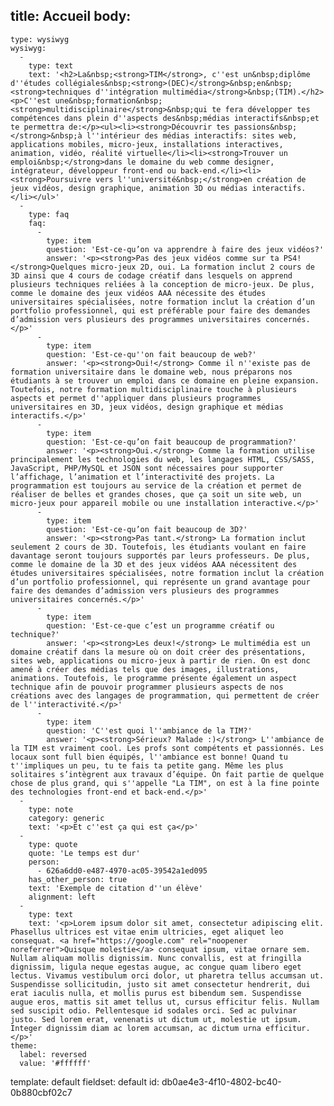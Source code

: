 title: Accueil
body:
  -
    type: wysiwyg
    wysiwyg:
      -
        type: text
        text: '<h2>La&nbsp;<strong>TIM</strong>, c''est un&nbsp;diplôme d''études collégiales&nbsp;<strong>(DEC)</strong>&nbsp;en&nbsp;<strong>techniques d''intégration multimédia</strong>&nbsp;(TIM).</h2><p>C''est une&nbsp;formation&nbsp;<strong>multidisciplinaire</strong>&nbsp;qui te fera développer tes compétences dans plein d''aspects des&nbsp;médias interactifs&nbsp;et te permettra de:</p><ul><li><strong>Découvrir tes passions&nbsp;</strong>&nbsp;à l''intérieur des médias interactifs: sites web, applications mobiles, micro-jeux, installations interactives, animation, vidéo, réalité virtuelle</li><li><strong>Trouver un emploi&nbsp;</strong>dans le domaine du web comme designer, intégrateur, développeur front-end ou back-end.</li><li><strong>Poursuivre vers l''université&nbsp;</strong>en création de jeux vidéos, design graphique, animation 3D ou médias interactifs.</li></ul>'
      -
        type: faq
        faq:
          -
            type: item
            question: 'Est-ce-qu’on va apprendre à faire des jeux vidéos?'
            answer: '<p><strong>Pas des jeux vidéos comme sur ta PS4! </strong>Quelques micro-jeux 2D, oui. La formation inclut 2 cours de 3D ainsi que 4 cours de codage créatif dans lesquels on apprend plusieurs techniques reliées à la conception de micro-jeux. De plus, comme le domaine des jeux vidéos AAA nécessite des études universitaires spécialisées, notre formation inclut la création d’un portfolio professionnel, qui est préférable pour faire des demandes d’admission vers plusieurs des programmes universitaires concernés.</p>'
          -
            type: item
            question: 'Est-ce-qu''on fait beaucoup de web?'
            answer: '<p><strong>Oui!</strong> Comme il n''existe pas de formation universitaire dans le domaine web, nous préparons nos étudiants à se trouver un emploi dans ce domaine en pleine expansion. Toutefois, notre formation multidisciplinaire touche à plusieurs aspects et permet d''appliquer dans plusieurs programmes universitaires en 3D, jeux vidéos, design graphique et médias interactifs.</p>'
          -
            type: item
            question: 'Est-ce-qu’on fait beaucoup de programmation?'
            answer: '<p><strong>Oui.</strong> Comme la formation utilise principalement les technologies du web, les langages HTML, CSS/SASS, JavaScript, PHP/MySQL et JSON sont nécessaires pour supporter l’affichage, l’animation et l’interactivité des projets. La programmation est toujours au service de la création et permet de réaliser de belles et grandes choses, que ça soit un site web, un micro-jeux pour appareil mobile ou une installation interactive.</p>'
          -
            type: item
            question: 'Est-ce-qu’on fait beaucoup de 3D?'
            answer: '<p><strong>Pas tant.</strong> La formation inclut seulement 2 cours de 3D. Toutefois, les étudiants voulant en faire davantage seront toujours supportés par leurs professeurs. De plus, comme le domaine de la 3D et des jeux vidéos AAA nécessitent des études universitaires spécialisées, notre formation inclut la création d’un portfolio professionnel, qui représente un grand avantage pour faire des demandes d’admission vers plusieurs des programmes universitaires concernés.</p>'
          -
            type: item
            question: 'Est-ce-que c’est un programme créatif ou technique?'
            answer: '<p><strong>Les deux!</strong> Le multimédia est un domaine créatif dans la mesure où on doit créer des présentations, sites web, applications ou micro-jeux à partir de rien. On est donc amené à créer des médias tels que des images, illustrations, animations. Toutefois, le programme présente également un aspect technique afin de pouvoir programmer plusieurs aspects de nos créations avec des langages de programmation, qui permettent de créer de l''interactivité.</p>'
          -
            type: item
            question: 'C''est quoi l''ambiance de la TIM?'
            answer: '<p><strong>Sérieux? Malade :)</strong> L''ambiance de la TIM est vraiment cool. Les profs sont compétents et passionnés. Les locaux sont full bien équipés, l''ambiance est bonne! Quand tu t''impliques un peu, tu te fais ta petite gang. Même les plus solitaires s’intègrent aux travaux d’équipe. On fait partie de quelque chose de plus grand, qui s''appelle "La TIM", on est à la fine pointe des technologies front-end et back-end.</p>'
      -
        type: note
        category: generic
        text: '<p>Et c''est ça qui est ça</p>'
      -
        type: quote
        quote: 'Le temps est dur'
        person:
          - 626a6dd0-e487-4970-ac05-39542a1ed095
        has_other_person: true
        text: 'Exemple de citation d''un élève'
        alignment: left
      -
        type: text
        text: '<p>Lorem ipsum dolor sit amet, consectetur adipiscing elit. Phasellus ultrices est vitae enim ultricies, eget aliquet leo consequat. <a href="https://google.com" rel="noopener noreferrer">Quisque molestie</a> consequat ipsum, vitae ornare sem. Nullam aliquam mollis dignissim. Nunc convallis, est at fringilla dignissim, ligula neque egestas augue, ac congue quam libero eget lectus. Vivamus vestibulum orci dolor, ut pharetra tellus accumsan ut. Suspendisse sollicitudin, justo sit amet consectetur hendrerit, dui erat iaculis nulla, et mollis purus est bibendum sem. Suspendisse augue eros, mattis sit amet tellus ut, cursus efficitur felis. Nullam sed suscipit odio. Pellentesque id sodales orci. Sed ac pulvinar justo. Sed lorem erat, venenatis ut dictum ut, molestie ut ipsum. Integer dignissim diam ac lorem accumsan, ac dictum urna efficitur.</p>'
    theme:
      label: reversed
      value: '#ffffff'
template: default
fieldset: default
id: db0ae4e3-4f10-4802-bc40-0b880cbf02c7
